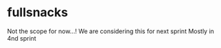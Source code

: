# fullsnacks
Not the scope for now...!
We are considering this for next sprint
Mostly in 4nd sprint
